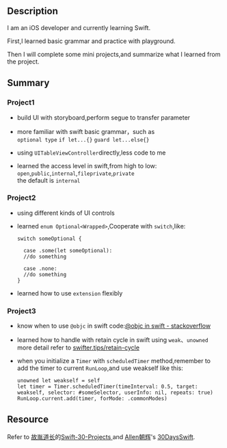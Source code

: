 ## Description

I am an iOS developer and currently learning Swift.

First,I learned basic grammar and practice with playground.

Then I will complete some mini projects,and summarize what I learned from the project.

## Summary

### Project1

* build UI with storyboard,perform segue to transfer parameter
* more familiar with swift basic grammar，such as  
  ```optional type``` ```if let...{}``` ```guard let...else{}``` 
    
* using ```UITableViewController```directly,less code to me
* learned the access level in swift,from high to low:  
  ```open```,```public```,```internal```,```fileprivate```,```private```  
  the default is ```internal```

### Project2

* using different kinds of UI controls
* learned ```enum Optional<Wrapped>```,Cooperate with ```switch```,like:
  
  ```
  switch someOptional {
  
  	case .some(let someOptional):
  	//do something
  	
  	case .none:
  	//do something
  }
  ```
* learned how to use ```extension``` flexibly 

### Project3

* know when to use ```@objc``` in swift code:[@objc in swift - stackoverflow](https://stackoverflow.com/questions/30795117/when-to-use-objc-in-swift-code)
* learned how to handle with retain cycle in swift using ```weak```、```unowned```  
  more detail refer to [swifter.tips/retain-cycle](http://swifter.tips/retain-cycle/) 
* when you initialize a ```Timer``` with ```scheduledTimer``` method,remember to  
  add the timer to current ```RunLoop```,and use weakself like this:
    
  ```
  unowned let weakself = self  
  let timer = Timer.scheduledTimer(timeInterval: 0.5, target: weakself, selector: #someSelector, userInfo: nil, repeats: true)  
  RunLoop.current.add(timer, forMode: .commonModes)
  ```

## Resource

Refer to  [故胤道长](https://twitter.com/guyindaozhang)的[Swift-30-Projects
](https://github.com/soapyigu/Swift-30-Projects) and [Allen朝辉](https://twitter.com/creativewang)'s [30DaysSwift](https://github.com/allenwong/30DaysofSwift).
